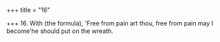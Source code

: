 +++
title = "16"

+++
16. With (the formula), 'Free from pain art thou, free from pain may I become'he should put on the wreath.
